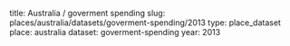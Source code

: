 title:  Australia / goverment spending
slug: places/australia/datasets/goverment-spending/2013
type: place_dataset
place: australia
dataset: goverment-spending
year: 2013
